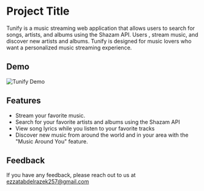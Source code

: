 
# Project Title

Tunify is a music streaming web application that allows users to search for songs, artists, and albums using the Shazam API. Users , stream music, and discover new artists and albums. Tunify is designed for music lovers who want a personalized music streaming experience.

## Demo
![Tunify Demo]([http://url/to/img.png](https://drive.google.com/u/0/uc?id=1oqMII8FHCJLCFzQE3Q85T9C3GEoMPUm9&export=download))


## Features

- Stream your favorite music.
- Search for your favorite artists and albums using the Shazam API
- View song lyrics while you listen to your favorite tracks
- Discover new music from around the world and in your area with the "Music Around You" feature.


## Feedback

If you have any feedback, please reach out to us at ezzatabdelrazek257@gmail.com

